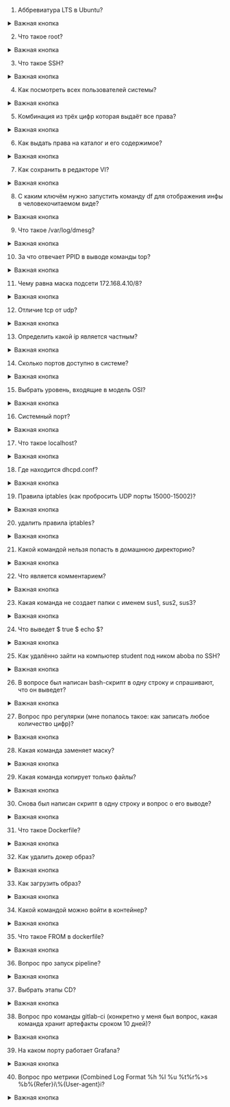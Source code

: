 1. Аббревиатура LTS в Ubuntu?
<details><summary> Важная кнопка </summary>

</details>

2. Что такое root?
<details><summary> Важная кнопка </summary>

</details>

3. Что такое SSH?
<details><summary> Важная кнопка </summary>

</details>

4. Как посмотреть всех пользователей системы?
<details><summary> Важная кнопка </summary>

</details>

5. Комбинация из трёх цифр которая выдаёт все права?
<details><summary> Важная кнопка </summary>

</details>

6. Как выдать права на каталог и его содержимое?
<details><summary> Важная кнопка </summary>

</details>

7. Как сохранить в редакторе VI?
<details><summary> Важная кнопка </summary>

</details>

8. С каким ключём нужно запустить команду df для отображения инфы в человекочитаемом виде?
<details><summary> Важная кнопка </summary>

</details>

9. Что такое /var/log/dmesg?
<details><summary> Важная кнопка </summary>

</details>

10. За что отвечает PPID в выводе команды top?
<details><summary> Важная кнопка </summary>

</details>

11. Чему равна маска подсети 172.168.4.10/8?
<details><summary> Важная кнопка </summary>

</details>

12. Отличие tcp от udp?
<details><summary> Важная кнопка </summary>

</details>

13. Определить какой ip является частным?
<details><summary> Важная кнопка </summary>

</details>

14. Сколько портов доступно в системе?
<details><summary> Важная кнопка </summary>

</details>

15. Выбрать уровень, входящие в модель OSI?
<details><summary> Важная кнопка </summary>

</details>

16. Системный порт?
<details><summary> Важная кнопка </summary>

</details>

17. Что такое localhost?
<details><summary> Важная кнопка </summary>

</details>

18. Где находится dhcpd.conf?
<details><summary> Важная кнопка </summary>

</details>

19. Правила iptables (как пробросить UDP порты 15000-15002)?
<details><summary> Важная кнопка </summary>

</details>

20. удалить правила iptables?
<details><summary> Важная кнопка </summary>

</details>

21. Какой командой нельзя попасть в домашнюю директорию?
<details><summary> Важная кнопка </summary>

</details>

22. Что является комментарием?
<details><summary> Важная кнопка </summary>

</details>

23. Какая команда не создает папки с именем sus1, sus2, sus3?
<details><summary> Важная кнопка </summary>

</details>

24. Что выведет $ true $ echo $?
<details><summary> Важная кнопка </summary>

</details>

25. Как удалённо зайти на компьютер student под ником aboba по SSH?
<details><summary> Важная кнопка </summary>

</details>

26. В вопросе был написан bash-скрипт в одну строку и спрашивают, что он выведет?
<details><summary> Важная кнопка </summary>

</details>

27. Вопрос про регулярки (мне попалось такое: как записать любое количество цифр)?
<details><summary> Важная кнопка </summary>

</details>

28. Какая команда заменяет маску?
<details><summary> Важная кнопка </summary>

</details>

29. Какая команда копирует только файлы?
<details><summary> Важная кнопка </summary>

</details>

30. Снова был написан скрипт в одну строку и вопрос о его выводе?
<details><summary> Важная кнопка </summary>

</details>

31. Что такое Dockerfile?
<details><summary> Важная кнопка </summary>

</details>

32. Как удалить докер образ?
<details><summary> Важная кнопка </summary>

</details>

33. Как загрузить образ?
<details><summary> Важная кнопка </summary>

</details>

34. Какой командой можно войти в контейнер?
<details><summary> Важная кнопка </summary>

</details>

35. Что такое FROM в dockerfile?
<details><summary> Важная кнопка </summary>

</details>

36. Вопрос про запуск pipeline?
<details><summary> Важная кнопка </summary>

</details>

37. Выбрать этапы CD?
<details><summary> Важная кнопка </summary>

</details>

38. Вопрос про команды gitlab-ci (конкретно у меня был вопрос, какая команда хранит артефакты сроком 10 дней)?
<details><summary> Важная кнопка </summary>

</details>

39. На каком порту работает Grafana?
<details><summary> Важная кнопка </summary>

</details>

40. Вопрос про метрики (Combined Log Format %h %l %u %t\%r\%&gt;s %b\%{Refer}i\\%{User-agent}i\?
<details><summary> Важная кнопка </summary>

</details>

